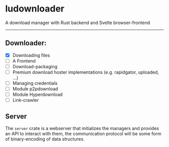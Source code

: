 # ludownloader
A download manager with Rust backend and Svelte browser-frontend

---
## Downloader:
- [x] Downloading files
- [ ] A Frontend
- [ ] Download-packaging
- [ ] Premium download hoster implementations (e.g. rapidgator, uploaded, ...)
- [ ] Managing credentials
- [ ] Module p2pdownload
- [ ] Module Hyperdownload
- [ ] Link-crawler
## Server
The `server` crate is a webserver that initializes the managers and provides an API to interact with them, the communication protocol will be some form of binary-encoding of data structures.
